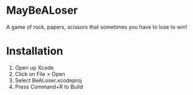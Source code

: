 # MayBeALoser
 A game of rock, papers, scissors that sometimes you have to lose to win!
# Installation
 1. Open up Xcode
 2. Click on File > Open
 3. Select BeALoser.xcodeproj
 4. Press Command+R to Build
 
